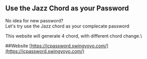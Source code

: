 ## Use the Jazz Chord as your Password

No idea for new password?\
Let's try use the Jazz chord as your complecate password

This website will generate 4 chord, with different chord change.\

##Website
[https://jcpassword.swingyoyo.com/](https://jcpassword.swingyoyo.com/)
